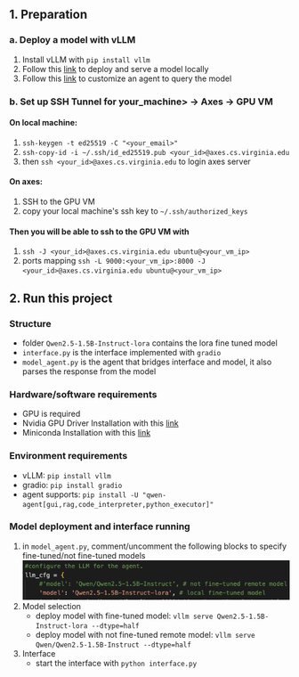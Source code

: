 ## 1. Preparation 
### a. Deploy a model with vLLM
1. Install vLLM with `pip install vllm`
2. Follow this [link](https://github.com/QwenLM/Qwen2.5?tab=readme-ov-file#vllm) to deploy and serve a model locally
3. Follow this [link](https://github.com/QwenLM/Qwen-Agent) to customize an agent to query the model

### b. Set up SSH Tunnel for your_machine> -> Axes -> GPU VM
#### On local machine:
1. `ssh-keygen -t ed25519 -C "<your_email>"`
2. `ssh-copy-id -i ~/.ssh/id_ed25519.pub <your_id>@axes.cs.virginia.edu`
3. then `ssh <your_id>@axes.cs.virginia.edu` to login axes server

#### On axes:
1. SSH to the GPU VM
2. copy your local machine's ssh key to `~/.ssh/authorized_keys`

#### Then you will be able to ssh to the GPU VM with 
1. `ssh -J <your_id>@axes.cs.virginia.edu ubuntu@<your_vm_ip>`
2. ports mapping `ssh -L 9000:<your_vm_ip>:8000 -J <your_id>@axes.cs.virginia.edu ubuntu@<your_vm_ip>`

## 2. Run this project
### Structure
- folder `Qwen2.5-1.5B-Instruct-lora` contains the lora fine tuned model
- `interface.py` is the interface implemented with `gradio`
- `model_agent.py` is the agent that bridges interface and model, it also parses the response from the model

### Hardware/software requirements
- GPU is required
- Nvidia GPU Driver Installation with this [link](https://stevenlamp.com/nvidiamldrivers)
- Miniconda Installation with this [link](https://stevenlamp.com/minianainstall)

### Environment requirements
- vLLM: `pip install vllm`
- gradio: `pip install gradio`
- agent supports: `pip install -U "qwen-agent[gui,rag,code_interpreter,python_executor]"`

### Model deployment and interface running
1. in `model_agent.py`, comment/uncomment the following blocks to specify fine-tuned/not fine-tuned models
    ![model selection](intro.png)
2. Model selection
    - deploy model with fine-tuned model: `vllm serve Qwen2.5-1.5B-Instruct-lora --dtype=half`
    - deploy model with not fine-tuned remote model: `vllm serve Qwen/Qwen2.5-1.5B-Instruct --dtype=half`
3. Interface
    - start the interface with `python interface.py`